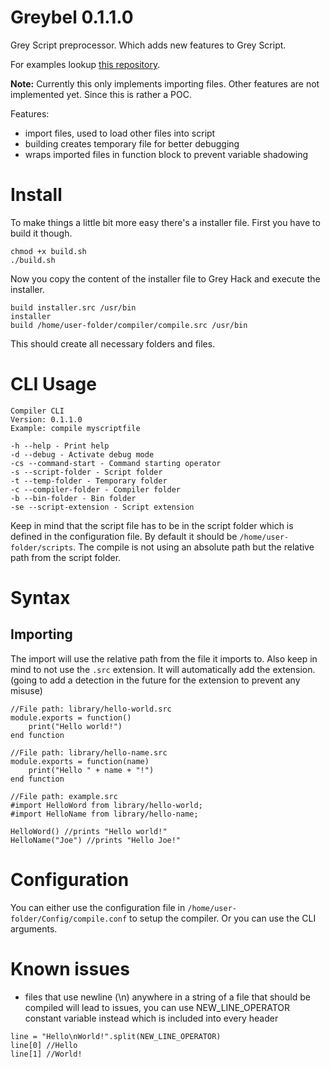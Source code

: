 # Greybel 0.1.1.0

Grey Script preprocessor. Which adds new features to Grey Script.

For examples lookup [this repository](https://github.com/ayecue/greyscript-library).

**Note:** Currently this only implements importing files. Other features are not implemented yet. Since this is rather a POC.

Features:
- import files, used to load other files into script
- building creates temporary file for better debugging
- wraps imported files in function block to prevent variable shadowing

# Install

To make things a little bit more easy there's a installer file. First you have to build it though.
```
chmod +x build.sh
./build.sh
```
Now you copy the content of the installer file to Grey Hack and execute the installer.
```
build installer.src /usr/bin
installer
build /home/user-folder/compiler/compile.src /usr/bin
```
This should create all necessary folders and files.

# CLI Usage
```
Compiler CLI
Version: 0.1.1.0
Example: compile myscriptfile

-h --help - Print help
-d --debug - Activate debug mode
-cs --command-start - Command starting operator
-s --script-folder - Script folder
-t --temp-folder - Temporary folder
-c --compiler-folder - Compiler folder
-b --bin-folder - Bin folder
-se --script-extension - Script extension
```
Keep in mind that the script file has to be in the script folder which is defined in the configuration file. By default it should be `/home/user-folder/scripts`. The compile is not using an absolute path but the relative path from the script folder.

# Syntax

## Importing
The import will use the relative path from the file it imports to. Also keep in mind to not use the `.src` extension. It will automatically add the extension. (going to add a detection in the future for the extension to prevent any misuse)
```
//File path: library/hello-world.src
module.exports = function()
	print("Hello world!")
end function

//File path: library/hello-name.src
module.exports = function(name)
	print("Hello " + name + "!")
end function

//File path: example.src
#import HelloWord from library/hello-world;
#import HelloName from library/hello-name;

HelloWord() //prints "Hello world!"
HelloName("Joe") //prints "Hello Joe!"
```

# Configuration

You can either use the configuration file in `/home/user-folder/Config/compile.conf` to setup the compiler. Or you can use the CLI arguments.

# Known issues

- files that use newline (\n) anywhere in a string of a file that should be compiled will lead to issues, you can use NEW_LINE_OPERATOR constant variable instead which is included into every header
```
line = "Hello\nWorld!".split(NEW_LINE_OPERATOR)
line[0] //Hello
line[1] //World!
```

